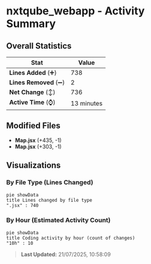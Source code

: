 # nxtqube_webapp - Activity Summary 

## Overall Statistics

| Stat                   | Value                                                             |
| ---------------------- | ----------------------------------------------------------------- |
| **Lines Added** (➕)   | 738                                          |
| **Lines Removed** (➖) | 2                                        |
| **Net Change** (↕)    | 736                |
| **Active Time** (⌚)   | 13 minutes |


## Modified Files
- **Map.jsx** (+435, -1)
- **Map.jsx** (+303, -1)

## Visualizations

### By File Type (Lines Changed)

```mermaid
pie showData
title Lines changed by file type
".jsx" : 740
```

### By Hour (Estimated Activity Count)

```mermaid
pie showData
title Coding activity by hour (count of changes)
"10h" : 10
```


> **Last Updated:** 21/07/2025, 10:58:09